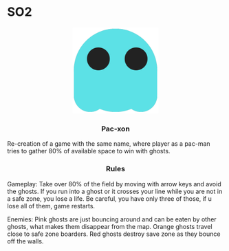 # SO2

<p align="center">
  <a href="[https://github.com/Julia1204/SO2/blob/main]">
    <img src="assets/ghost_images/blue.png" alt="Logo" width="200" height="200">
  </a>
</p>
 
<h3 align="center">Pac-xon</h3>
<p>
  Re-creation of a game with the same name, where player as a pac-man tries to gather 80% of available space to win with ghosts.
</p>

<h3 align="center">Rules</h3>
<p>
Gameplay: Take over 80% of the field by moving with arrow keys and avoid the ghosts. If you run into a ghost or it crosses your line while you are not in a safe zone, you lose a life. Be careful, you have only three of those, if u lose all of them, game restarts.  

Enemies: Pink ghosts are just bouncing around and can be eaten by other ghosts, what makes them disappear from the map. 
Orange ghosts travel close to safe zone boarders.
Red ghosts destroy save zone as they bounce off the walls.  
</p>


